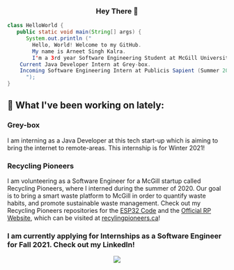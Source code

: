 <h3 align="center"> Hey There 👋 </h3>

```java
class HelloWorld {
   public static void main(String[] args) {
      System.out.println ("
      	Hello, World! Welcome to my GitHub. 
      	My name is Arneet Singh Kalra.
      	I'm a 3rd year Software Engineering Student at McGill University.
	Current Java Developer Intern at Grey-box.
	Incoming Software Engineering Intern at Publicis Sapient (Summer 2021).
      ");
}
```

## 🔭 What I've been working on lately:

### Grey-box
I am interning as a Java Developer at this tech start-up which is aiming to bring the internet to remote-areas. This internship is for Winter 2021!

### Recycling Pioneers
I am volunteering as a Software Engineer for a McGill startup called Recycling Pioneers, where I interned during the summer of 2020. Our goal is to bring a smart waste platform to McGill in order to quantify waste habits, and promote sustainable waste management. Check out my Recycling Pioneers repositories for the [ESP32 Code](https://github.com/arneetsinghkalra/recycling-pioneers-esp32) and the [Official RP Website](https://github.com/arneetsinghkalra/recycling-pioneers-web), which can be visited at [recylingpioneers.ca](https://recyclingpioneers.ca)! 

### I am currently applying for Internships as a Software Engineer for Fall 2021. Check out my LinkedIn!

<p align="center">
	<a href="https://www.linkedin.com/in/arneetsinghkalra"><img src="https://img.icons8.com/color/48/000000/linkedin.png"/></a>
</p>
